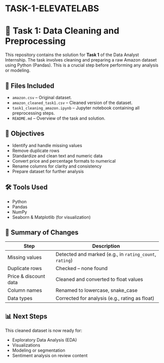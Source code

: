 # TASK-1-ELEVATELABS
# 🧹 Task 1: Data Cleaning and Preprocessing

This repository contains the solution for **Task 1** of the Data Analyst Internship. The task involves cleaning and preparing a raw Amazon dataset using Python (Pandas). This is a crucial step before performing any analysis or modeling.

## 📁 Files Included

- `amazon.csv` – Original dataset.
- `amazon_cleaned_task1.csv` – Cleaned version of the dataset.
- `task1_cleaning_amazon.ipynb` – Jupyter notebook containing all preprocessing steps.
- `README.md` – Overview of the task and solution.

## 📌 Objectives

- Identify and handle missing values
- Remove duplicate rows
- Standardize and clean text and numeric data
- Convert price and percentage formats to numerical
- Rename columns for clarity and consistency
- Prepare dataset for further analysis

## 🛠 Tools Used

- Python
- Pandas
- NumPy
- Seaborn & Matplotlib (for visualization)

## 🧾 Summary of Changes

| Step                  | Description |
|-----------------------|-------------|
| Missing values        | Detected and marked (e.g., in `rating_count`, `rating`) |
| Duplicate rows        | Checked – none found |
| Price & discount data | Cleaned and converted to float values |
| Column names          | Renamed to lowercase, snake_case |
| Data types            | Corrected for analysis (e.g., rating as float) |

## 📊 Next Steps

This cleaned dataset is now ready for:
- Exploratory Data Analysis (EDA)
- Visualizations
- Modeling or segmentation
- Sentiment analysis on review content

